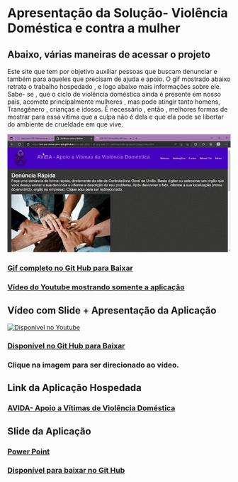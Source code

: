 # Apresentação da Solução- Violência Doméstica e contra a mulher 

## Abaixo, várias maneiras de acessar o projeto

Este site que tem por objetivo auxiliar pessoas que buscam denunciar e também para aqueles que precisam de ajuda e apoio. O gif mostrado abaixo retrata o trabalho hospedado , e logo abaixo mais informações sobre ele. Sabe- se , que o ciclo de violência doméstica ainda é presente em nosso país, acomete principalmente mulheres , mas pode atingir tanto homens, Transgênero , crianças e idosos. É necessário , então , melhores formas de mostrar para essa vítima que a culpa não é dela e que ela pode se libertar do ambiente de crueldade em que vive. 

 ![Gif aplicação](https://github.com/ICEI-PUC-Minas-PMV-ADS/pmv-ads-2022-1-e1-proj-web-t11-violenciamulhergrupo/blob/main/Viol%C3%AAncia%20contra%20a%20Mulher%20e%20mais%202%20p%C3%A1ginas%20-%20Pessoal%20%E2%80%94%20Microsoft_%20Edge%202022-06-25%2021-21-07.gif)

### [Gif completo no Git Hub para Baixar](https://github.com/ICEI-PUC-Minas-PMV-ADS/pmv-ads-2022-1-e1-proj-web-t11-violenciamulhergrupo/blob/main/Viol%C3%AAncia%20Contra%20A%20Mulher%20E%20Mais%201%20P%C3%A1gina%20-%20Pessoal%20%E2%80%94%20Microsoft%20%20Edge%202022-06-25%2013-06-33%20Reduzido%202.m4v)

### [Vídeo  do Youtube mostrando somente a aplicação](https://youtu.be/GIGL02t4aeE?t=9)

## Vídeo com Slide + Apresentação da Aplicação

[![Disponível no Youtube](https://github.com/ICEI-PUC-Minas-PMV-ADS/pmv-ads-2022-1-e1-proj-web-t11-violenciamulhergrupo/blob/main/site%20violencia%20dom%C3%A9stica.jpeg)](https://youtu.be/tDxTJ4xP86M "Vídeo com slide + Apresentação da aplicaçao")
 
 ### [Disponível no Git Hub para Baixar]()

### Clique na imagem para ser direcionado ao vídeo. 


 ## Link da Aplicação Hospedada
 
### [AVIDA- Apoio a Vítimas de Violência Doméstica](https://icei-puc-minas-pmv-ads.github.io/pmv-ads-2022-1-e1-proj-web-t11-violenciamulhergrupo/src/page/index.html)



## Slide da Aplicação

### [Power Point ](https://sgapucminasbr.sharepoint.com/:p:/s/Grupo7-Projetowebfront-ed/EZHmggxklStAigwnt0kZsOQBGlZFwaUXaWNUHQcole-0jA?e=iWmTj9)

### [Disponível para baixar no Git Hub]( https://github.com/ICEI-PUC-Minas-PMV-ADS/pmv-ads-2022-1-e1-proj-web-t11-violenciamulhergrupo/blob/main/Slide%20Grupo%20Viol%C3%AAncia%20contra%20a%20Mulher.pptx)
